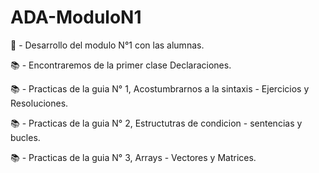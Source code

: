 # ADA-ModuloN1

📌 - Desarrollo del modulo N°1 con las alumnas.

📚 - Encontraremos de la primer clase Declaraciones.

📚 - Practicas de la guia N° 1, Acostumbrarnos a la sintaxis - Ejercicios y Resoluciones.

📚 - Practicas de la guia N° 2, Estructutras de condicion - sentencias y bucles.

📚 - Practicas de la guia N° 3, Arrays - Vectores y Matrices.

